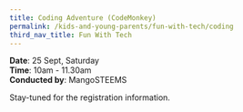```yaml
---
title: Coding Adventure (CodeMonkey)
permalink: /kids-and-young-parents/fun-with-tech/coding
third_nav_title: Fun With Tech
---
```

**Date**: 25 Sept, Saturday  
**Time**: 10am - 11.30am  
**Conducted by**: MangoSTEEMS

Stay-tuned for the registration information.